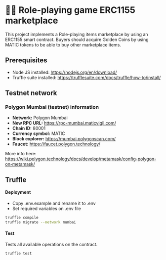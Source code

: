 # 🧙‍♂️ Role-playing game ERC1155 marketplace

This project implements a Role-playing items marketplace by using an ERC1155 smart contract. Buyers should acquire Golden Coins by using MATIC tokens to be able to buy other marketplace items.

## Prerequisites

- Node JS installed: https://nodejs.org/en/download/
- Truffle suite installed: https://trufflesuite.com/docs/truffle/how-to/install/

## Testnet network

### Polygon Mumbai (testnet) information

- **Network:** Polygon Mumbai
- **New RPC URL:** https://rpc-mumbai.maticvigil.com/
- **Chain ID:** 80001
- **Currency symbol:** MATIC
- **Block explorer:** https://mumbai.polygonscan.com/
- **Faucet:** https://faucet.polygon.technology/

More info here: https://wiki.polygon.technology/docs/develop/metamask/config-polygon-on-metamask/

## Truffle

#### Deployment

- Copy .env.example and rename it to .env
- Set required variables on .env file

```sh
truffle compile
truffle migrate --network mumbai
```

#### Test

Tests all available operations on the contract.

```sh
truffle test
```
